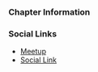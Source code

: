 ### Chapter Information


### Social Links
* [Meetup](https://www.meetup.com/surat-owasp-meetup-group/)
* [Social Link](https://www.facebook.com/OwaspSurat/)

